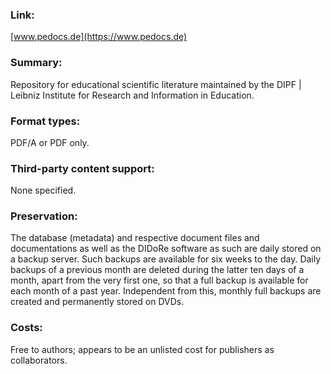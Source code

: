 ### Link: 
[www.pedocs.de](https://www.pedocs.de) 

### Summary: 
Repository for educational scientific literature maintained by the DIPF | Leibniz Institute for Research and Information in Education.

### Format types: 
PDF/A or PDF only.

### Third-party content support: 
None specified.

### Preservation: 
The database (metadata) and respective document files and documentations as well as the DIDoRe software as such are daily stored on a backup server. Such backups are available for six weeks to the day. Daily backups of a previous month are deleted during the latter ten days of a month, apart from the very first one, so that a full backup is available for each month of a past year. Independent from this, monthly full backups are created and permanently stored on DVDs.

### Costs: 
Free to authors; appears to be an unlisted cost for publishers as collaborators.
